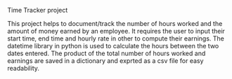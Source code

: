 Time Tracker project



This project helps to document/track the number of hours worked and the amount of money earned by an employee.
It requires the user to input their start time, end time and hourly rate in other to compute their earnings.
The datetime library in python is used to calculate the hours between the two dates entered.
The product of the total number of hours worked and earnings are saved in a dictionary and exprted as a csv file for easy readability.
